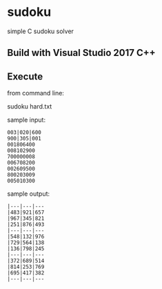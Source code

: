 # sudoku
simple C sudoku solver

## Build with Visual Studio 2017 C++

## Execute

from command line:

sudoku hard.txt

sample input:

```
003|020|600
900|305|001
001806400
008102900
700000008
006708200
002609500
800203009
005010300
```

sample output:

```
|---|---|---
|483|921|657
|967|345|821
|251|876|493
|---|---|---
|548|132|976
|729|564|138
|136|798|245
|---|---|---
|372|689|514
|814|253|769
|695|417|382
|---|---|---
```
